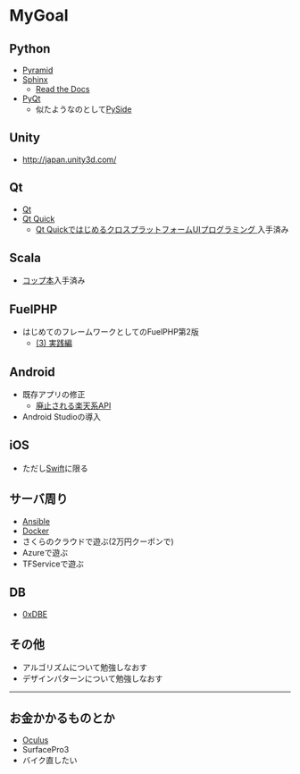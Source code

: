 MyGoal
======

Python
------

* [Pyramid](http://docs.pylonsproject.jp/projects/pyramid-doc-ja/en/latest/)
* [Sphinx](http://sphinx-users.jp/)
  - [Read the Docs](https://readthedocs.org/)
* [PyQt](http://www.riverbankcomputing.co.uk/software/pyqt/intro)
  - 似たようなのとして[PySide](http://qt-project.org/wiki/PySideDocumentationJapanese)

Unity
-----
* <http://japan.unity3d.com/>

Qt
---

* [Qt](http://qt-users.jp/)
* [Qt Quick](http://blog.qt.digia.com/jp/category/qt-quick/)
	- [Qt QuickではじめるクロスプラットフォームUIプログラミング ](http://www.amazon.co.jp/dp/B00IAQ7S7E)入手済み

Scala
-----

* [コップ本](http://www.amazon.co.jp/dp/4844330845/)入手済み

FuelPHP
-------

* はじめてのフレームワークとしてのFuelPHP第2版
	- [(3) 実践編](http://tatsu-zine.com/books/fuelphp1st-2nd-3)

Android
-------

* 既存アプリの修正
	- [廃止される楽天系API](http://rakuten-webservice.tumblr.com/post/77794559630/api-rakuten-co-jp-api)
* Android Studioの導入

iOS
----

* ただし[Swift](https://developer.apple.com/library/prerelease/ios/documentation/Swift/Conceptual/Swift_Programming_Language/index.html#//apple_ref/doc/uid/TP40014097)に限る


サーバ周り
----------
* [Ansible](http://www.ansible.com/home)
* [Docker](https://www.docker.io/)
* さくらのクラウドで遊ぶ(2万円クーポンで)
* Azureで遊ぶ
* TFServiceで遊ぶ


DB
---

* [0xDBE](http://www.jetbrains.com/dbe/)

その他
------

* アルゴリズムについて勉強しなおす
* デザインパターンについて勉強しなおす


---

お金かかるものとか
------------------

* [Oculus](http://www.oculusvr.com/)
* SurfacePro3
* バイク直したい

